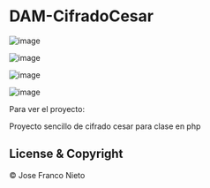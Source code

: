 # DAM-CifradoCesar
                                          
![image](https://user-images.githubusercontent.com/55087820/74437439-67027100-4e68-11ea-8c90-69caed82ba1d.png)

![image](https://user-images.githubusercontent.com/55087820/74437472-784b7d80-4e68-11ea-817a-c7cfd95b429c.png)


![image](https://user-images.githubusercontent.com/55087820/74437550-96b17900-4e68-11ea-8995-715be5de5962.png)

![image](https://user-images.githubusercontent.com/55087820/74437635-bcd71900-4e68-11ea-972a-43914bcbf7ce.png)


Para ver el proyecto: 



Proyecto sencillo de cifrado cesar para clase en php

## License & Copyright
© Jose Franco Nieto